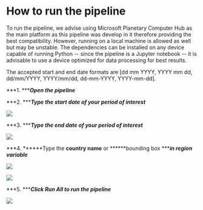 How to run the pipeline
=======================

To run the pipeline, we advise using Microsoft Planetary Computer Hub as the main platform as this pipeline was develop in it therefore providing the best compatibility. However, running on a local machine is allowed as well but may be unstable. The dependencies can be installed on any device capable of running Python -- since the pipeline is a Jupyter notebook -- it is advisable to use a device optimized for data processing for best results.

The accepted start and end date formats are [dd mm YYYY, YYYY mm dd, dd/mm/YYYY, YYYY/mm/dd, dd-mm-YYYY, YYYY-mm-dd].

***1. ******Open the pipeline***

***2. ******Type the start date of your period of interest***

![](file:///C:/Users/Joshua/AppData/Local/Temp/msohtmlclip1/01/clip_image001.png)

***3. ******Type the end date of your period of interest***

![](file:///C:/Users/Joshua/AppData/Local/Temp/msohtmlclip1/01/clip_image002.png)

***4. ******Type the ******country name****** or ******bounding box ******in region variable***

![](file:///C:/Users/Joshua/AppData/Local/Temp/msohtmlclip1/01/clip_image003.png)

![](file:///C:/Users/Joshua/AppData/Local/Temp/msohtmlclip1/01/clip_image005.png)

***5. ******Click Run All to run the pipeline***

![](file:///C:/Users/Joshua/AppData/Local/Temp/msohtmlclip1/01/clip_image007.png)